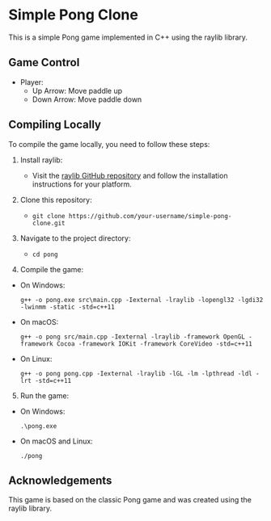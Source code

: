 # Simple Pong Clone

This is a simple Pong game implemented in C++ using the raylib library.

## Game Control

- Player:
  - Up Arrow: Move paddle up
  - Down Arrow: Move paddle down

## Compiling Locally

To compile the game locally, you need to follow these steps:

1. Install raylib:
   - Visit the [raylib GitHub repository](https://github.com/raysan5/raylib) and follow the installation instructions for your platform.

2. Clone this repository:
    - `git clone https://github.com/your-username/simple-pong-clone.git`

3. Navigate to the project directory:
    - `cd pong`



4. Compile the game:
- On Windows:
  ```
  g++ -o pong.exe src\main.cpp -Iexternal -lraylib -lopengl32 -lgdi32 -lwinmm -static -std=c++11
  ```

- On macOS:
  ```
  g++ -o pong src/main.cpp -Iexternal -lraylib -framework OpenGL -framework Cocoa -framework IOKit -framework CoreVideo -std=c++11
  ```

- On Linux:
  ```
  g++ -o pong pong.cpp -Iexternal -lraylib -lGL -lm -lpthread -ldl -lrt -std=c++11
  ```

5. Run the game:
- On Windows:
  ```
  .\pong.exe
  ```

- On macOS and Linux:
  ```
  ./pong
  ```

## Acknowledgements

This game is based on the classic Pong game and was created using the raylib library.


